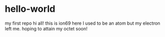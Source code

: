 # hello-world
my first repo
hi all!
this is ion69 here
I used to be an atom but my electron left me.
hoping to attain my octet soon!
